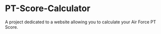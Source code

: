 # PT-Score-Calculator
A project dedicated to a website allowing you to calculate your Air Force PT Score.
